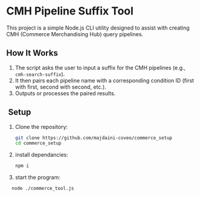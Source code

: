 # CMH Pipeline Suffix Tool

This project is a simple Node.js CLI utility designed to assist with creating CMH (Commerce Merchandising Hub) query pipelines.  


##  How It Works

1. The script asks the user to input a suffix for the CMH pipelines (e.g., `cmh-search-suffix`).
2. It then pairs each pipeline name with a corresponding condition ID (first with first, second with second, etc.).
3. Outputs or processes the paired results.

## ️ Setup

1. Clone the repository:

   ```bash
   git clone https://github.com/majdaini-coveo/commerce_setup
   cd commerce_setup

2. install dependancies:

   ```bash
   npm i

3. start the program:
 ```bash
   node ./commerce_tool.js
